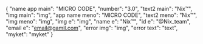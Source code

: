 {
  "name app main": "MICRO CODE",
  "number": "3.0",
  "text2 main": "Nix™",
  "img main": "img",
  "app name meno": "MICRO CODE",
  "text2 meno": "Nix™",
  "img meno": "img",
  "img e": "img",
  "name e": "Nix™",
  "id e": "@Nix_team",
  "email e": "email@gamil.com",
  "error img": "img",
  "error text": "text",
  "myket": "myket"
}
